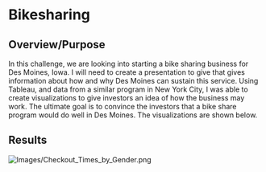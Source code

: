 # Bikesharing

## Overview/Purpose

In this challenge, we are looking into starting a bike sharing business for Des Moines, Iowa.  I will need to create a presentation to give that gives information about how and why Des Moines can sustain this service.  Using Tableau, and data from a similar program in New York City, I was able to create visualizations to give investors an idea of how the business may work.  The ultimate goal is to convince the investors that a bike share program would do well in Des Moines. The visualizations are shown below.

## Results

![Images/Checkout_Times_by_Gender.png](Checkout_Times_by_Gender.png)

